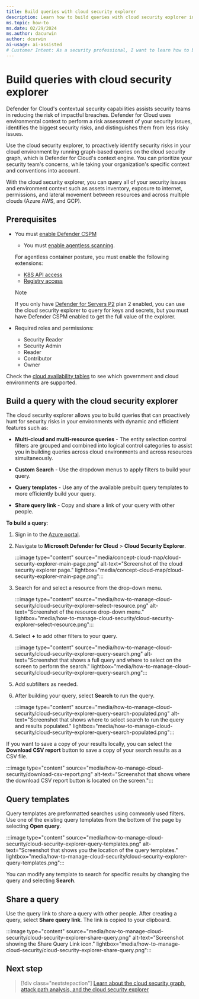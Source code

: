 ```yaml
---
title: Build queries with cloud security explorer
description: Learn how to build queries with cloud security explorer in Microsoft Defender for Cloud to proactively identify security risks in your cloud environment.
ms.topic: how-to
ms.date: 02/29/2024
ms.author: dacurwin
author: dcurwin
ai-usage: ai-assisted
# Customer Intent: As a security professional, I want to learn how to build queries with cloud security explorer in Microsoft Defender for Cloud so that I can proactively identify security risks in my cloud environment and improve my security posture.
---
```


# Build queries with cloud security explorer

Defender for Cloud's contextual security capabilities assists security teams in reducing the risk of impactful breaches. Defender for Cloud uses environmental context to perform a risk assessment of your security issues, identifies the biggest security risks, and distinguishes them from less risky issues.

Use the cloud security explorer, to proactively identify security risks in your cloud environment by running graph-based queries on the cloud security graph, which is Defender for Cloud's context engine. You can prioritize your security team's concerns, while taking your organization's specific context and conventions into account.

With the cloud security explorer, you can query all of your security issues and environment context such as assets inventory, exposure to internet, permissions, and lateral movement between resources and across multiple clouds (Azure AWS, and GCP).

## Prerequisites

- You must [enable Defender CSPM](enable-enhanced-security.md)
  - You must [enable agentless scanning](enable-vulnerability-assessment-agentless.md).
  
  For agentless container posture, you must enable the following extensions:
  - [K8S API access](tutorial-enable-cspm-plan.md#enable-the-components-of-the-defender-cspm-plan)
  - [Registry access](tutorial-enable-cspm-plan.md#enable-the-components-of-the-defender-cspm-plan)

  > [!NOTE]
  > If you only have [Defender for Servers P2](tutorial-enable-servers-plan.md) plan 2 enabled, you can use the cloud security explorer to query for keys and secrets, but you must have Defender CSPM enabled to get the full value of the explorer.

- Required roles and permissions:
  - Security Reader
  - Security Admin
  - Reader
  - Contributor
  - Owner

Check the [cloud availability tables](supported-machines-endpoint-solutions-clouds-servers.md) to see which government and cloud environments are supported.

## Build a query with the cloud security explorer

The cloud security explorer allows you to build queries that can proactively hunt for security risks in your environments with dynamic and efficient features such as:

- **Multi-cloud and multi-resource queries** - The entity selection control filters are grouped and combined into logical control categories to assist you in building queries across cloud environments and across resources simultaneously.

- **Custom Search** - Use the dropdown menus to apply filters to build your query.

- **Query templates** -  Use any of the available prebuilt query templates to more efficiently build your query.

- **Share query link** - Copy and share a link of your query with other people.

**To build a query**:

1. Sign in to the [Azure portal](https://portal.azure.com).

1. Navigate to **Microsoft Defender for Cloud** > **Cloud Security Explorer**.

    :::image type="content" source="media/concept-cloud-map/cloud-security-explorer-main-page.png" alt-text="Screenshot of the cloud security explorer page." lightbox="media/concept-cloud-map/cloud-security-explorer-main-page.png":::

1. Search for and select a resource from the drop-down menu.

      :::image type="content" source="media/how-to-manage-cloud-security/cloud-security-explorer-select-resource.png" alt-text="Screenshot of the resource drop-down menu." lightbox="media/how-to-manage-cloud-security/cloud-security-explorer-select-resource.png":::

1. Select **+** to add other filters to your query.

    :::image type="content" source="media/how-to-manage-cloud-security/cloud-security-explorer-query-search.png" alt-text="Screenshot that shows a full query and where to select on the screen to perform the search." lightbox="media/how-to-manage-cloud-security/cloud-security-explorer-query-search.png":::

1. Add subfilters as needed.

1. After building your query, select **Search** to run the query.

    :::image type="content" source="media/how-to-manage-cloud-security/cloud-security-explorer-query-search-populated.png" alt-text="Screenshot that shows where to select search to run the query and results populated." lightbox="media/how-to-manage-cloud-security/cloud-security-explorer-query-search-populated.png":::

If you want to save a copy of your results locally, you can select the **Download CSV report** button to save a copy of your search results as a CSV file.

:::image type="content" source="media/how-to-manage-cloud-security/download-csv-report.png" alt-text="Screenshot that shows where the download CSV report button is located on the screen.":::

## Query templates

Query templates are preformatted searches using commonly used filters. Use one of the existing query templates from the bottom of the page by selecting **Open query**.

:::image type="content" source="media/how-to-manage-cloud-security/cloud-security-explorer-query-templates.png" alt-text="Screenshot that shows you the location of the query templates." lightbox="media/how-to-manage-cloud-security/cloud-security-explorer-query-templates.png":::

You can modify any template to search for specific results by changing the query and selecting **Search**.

## Share a query

Use the query link to share a query with other people. After creating a query, select **Share query link**. The link is copied to your clipboard.

:::image type="content" source="media/how-to-manage-cloud-security/cloud-security-explorer-share-query.png" alt-text="Screenshot showing the Share Query Link icon." lightbox="media/how-to-manage-cloud-security/cloud-security-explorer-share-query.png":::

## Next step

> [!div class="nextstepaction"]
> [Learn about the cloud security graph, attack path analysis, and the cloud security explorer](concept-attack-path.md)
